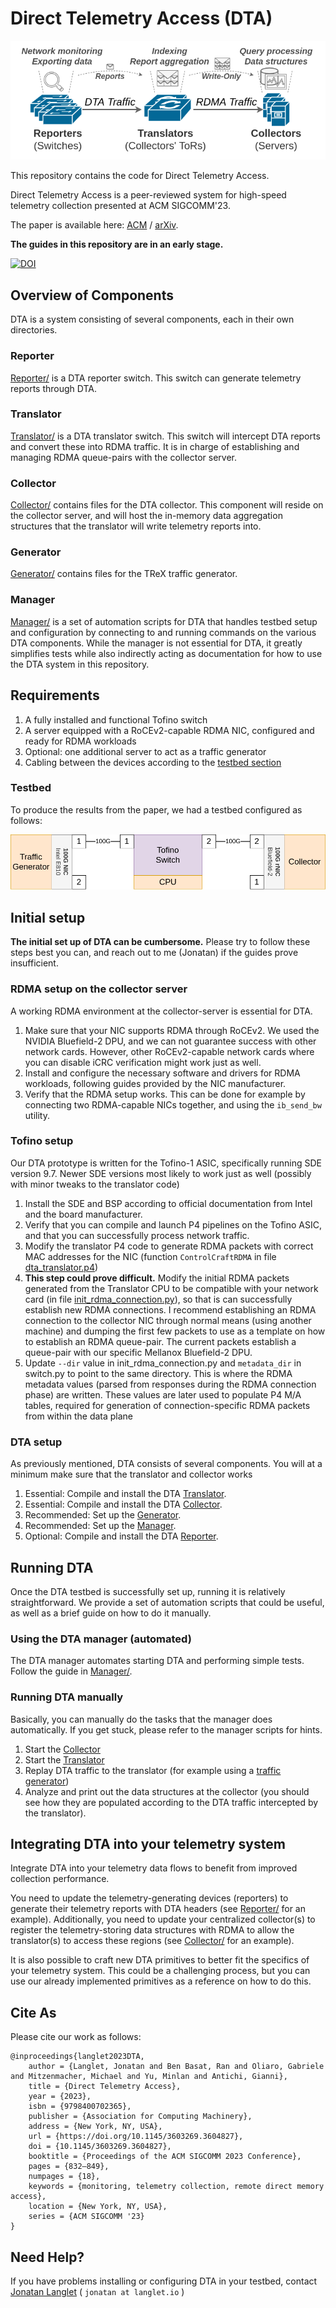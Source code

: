# Direct Telemetry Access (DTA)
![Overview](Overview.png)

This repository contains the code for Direct Telemetry Access.

Direct Telemetry Access is a peer-reviewed system for high-speed telemetry collection presented at ACM SIGCOMM'23.

The paper is available here: [ACM](https://dl.acm.org/doi/10.1145/3603269.3604827) / [arXiv](https://arxiv.org/abs/2202.02270).

**The guides in this repository are in an early stage.**


[![DOI](https://zenodo.org/badge/650100889.svg)](https://zenodo.org/badge/latestdoi/650100889)


## Overview of Components
DTA is a system consisting of several components, each in their own directories.

### Reporter
[Reporter/](Reporter/) is a DTA reporter switch. 
This switch can generate telemetry reports through DTA.

### Translator
[Translator/](Translator/) is a DTA translator switch. 
This switch will intercept DTA reports and convert these into RDMA traffic. 
It is in charge of establishing and managing RDMA queue-pairs with the collector server.

### Collector
[Collector/](Collector/) contains files for the DTA collector.
This component will reside on the collector server, and will host the in-memory data aggregation structures that the translator will write telemetry reports into.

### Generator
[Generator/](Generator/) contains files for the TReX traffic generator.

### Manager
[Manager/](Manager/) is a set of automation scripts for DTA that handles testbed setup and configuration by connecting to and running commands on the various DTA components.
While the manager is not essential for DTA, it greatly simplifies tests while also indirectly acting as documentation for how to use the DTA system in this repository.


## Requirements
1. A fully installed and functional Tofino switch
2. A server equipped with a RoCEv2-capable RDMA NIC, configured and ready for RDMA workloads
3. Optional: one additional server to act as a traffic generator
4. Cabling between the devices according to the [testbed section](#testbed)

### Testbed
To produce the results from the paper, we had a testbed configured as follows:

![Testbed](Testbed.png)

## Initial setup
**The initial set up of DTA can be cumbersome.**
Please try to follow these steps best you can, and reach out to me (Jonatan) if the guides prove insufficient.

### RDMA setup on the collector server
A working RDMA environment at the collector-server is essential for DTA.

1. Make sure that your NIC supports RDMA through RoCEv2. We used the NVIDIA Bluefield-2 DPU, and we can not guarantee success with other network cards. However, other RoCEv2-capable network cards where you can disable iCRC verification might work just as well.
2. Install and configure the necessary software and drivers for RDMA workloads, following guides provided by the NIC manufacturer.
3. Verify that the RDMA setup works. This can be done for example by connecting two RDMA-capable NICs together, and using the `ib_send_bw` utility.

### Tofino setup
Our DTA prototype is written for the Tofino-1 ASIC, specifically running SDE version 9.7. Newer SDE versions most likely to work just as well (possibly with minor tweaks to the translator code)

1. Install the SDE and BSP according to official documentation from Intel and the board manufacturer.
2. Verify that you can compile and launch P4 pipelines on the Tofino ASIC, and that you can successfully process network traffic.
3. Modify the translator P4 code to generate RDMA packets with correct MAC addresses for the NIC (function `ControlCraftRDMA` in file [dta_translator.p4](Translator/p4src/dta_translator.p4))
4. **This step could prove difficult.** Modify the initial RDMA packets generated from the Translator CPU to be compatible with your network card (in file [init_rdma_connection.py](Translator/init_rdma_connection.py)), so that is can successfully establish new RDMA connections. I recommend establishing an RDMA connection to the collector NIC through normal means (using another machine) and dumping the first few packets to use as a template on how to establish an RDMA queue-pair. The current packets establish a queue-pair with our specific Mellanox Bluefield-2 DPU.
5. Update `--dir` value in init_rdma_connection.py and `metadata_dir` in switch.py to point to the same directory. This is where the RDMA metadata values (parsed from responses during the RDMA connection phase) are written. These values are later used to populate P4 M/A tables, required for generation of connection-specific RDMA packets from within the data plane

### DTA setup
As previously mentioned, DTA consists of several components. You will at a minimum make sure that the translator and collector works

1. Essential: Compile and install the DTA [Translator](Translator/).
2. Essential: Compile and install the DTA [Collector](Collector/).
3. Recommended: Set up the [Generator](Generator/).
4. Recommended: Set up the [Manager](Manager/).
5. Optional: Compile and install the DTA [Reporter](Reporter/).

## Running DTA
Once the DTA testbed is successfully set up, running it is relatively straightforward. We provide a set of automation scripts that could be useful, as well as a brief guide on how to do it manually.

### Using the DTA manager (automated)
The DTA manager automates starting DTA and performing simple tests.
Follow the guide in [Manager/](Manager/).

### Running DTA manually
Basically, you can manually do the tasks that the manager does automatically. If you get stuck, please refer to the manager scripts for hints.
1. Start the [Collector](Collector/)
2. Start the [Translator](Translator/)
3. Replay DTA traffic to the translator (for example using a [traffic generator](Generator/))
4. Analyze and print out the data structures at the collector (you should see how they are populated according to the DTA traffic intercepted by the translator).

## Integrating DTA into your telemetry system
Integrate DTA into your telemetry data flows to benefit from improved collection performance.

You need to update the telemetry-generating devices (reporters) to generate their telemetry reports with DTA headers (see [Reporter/](Reporter/) for an example).
Additionally, you need to update your centralized collector(s) to register the telemetry-storing data structures with RDMA to allow the translator(s) to access these regions (see [Collector/](Collector/) for an example).

It is also possible to craft new DTA primitives to better fit the specifics of your telemetry system. 
This could be a challenging process, but you can use our already implemented primitives as a reference on how to do this.


## Cite As
Please cite our work as follows:

```
@inproceedings{langlet2023DTA,
	author = {Langlet, Jonatan and Ben Basat, Ran and Oliaro, Gabriele and Mitzenmacher, Michael and Yu, Minlan and Antichi, Gianni},
	title = {Direct Telemetry Access},
	year = {2023},
	isbn = {9798400702365},
	publisher = {Association for Computing Machinery},
	address = {New York, NY, USA},
	url = {https://doi.org/10.1145/3603269.3604827},
	doi = {10.1145/3603269.3604827},
	booktitle = {Proceedings of the ACM SIGCOMM 2023 Conference},
	pages = {832–849},
	numpages = {18},
	keywords = {monitoring, telemetry collection, remote direct memory access},
	location = {New York, NY, USA},
	series = {ACM SIGCOMM '23}
}
```

## Need Help?
If you have problems installing or configuring DTA in your testbed, contact [Jonatan Langlet](https://langlet.io/) ( `jonatan at langlet.io` )

